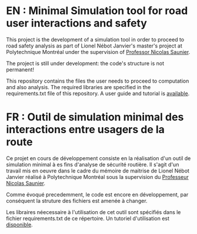 # EN : Minimal Simulation tool for road user interactions and safety

This project is the development of a simulation tool in order to proceed to road safety analysis as part of Lionel Nébot Janvier's master's project at Polytechnique Montréal under the supervision of [Professor Nicolas Saunier](http://nicolas.saunier.confins.net). 

The project is still under development: the code's structure is not permanent!

This repository contains the files the user needs to proceed to computation and also analysis.
The required libraries are specified in the requirements.txt file of this repository.
A user guide and tutorial is [available](./Tutorial.ipynb).

# FR : Outil de simulation minimal des interactions entre usagers de la route

Ce projet en cours de développement consiste en la réalisation d'un outil de simulation minimal à es fins d'analyse de sécurité routière.
Il s'agit d'un travail mis en oeuvre dans le cadre du mémoire de maitrise de Lionel Nébot Janvier réalisé à Polytechnique Montréal sous la supervision du [Professeur Nicolas Saunier](http://nicolas.saunier.confins.net).

Comme évoqué precedemment, le code est encore en développement, par conséquent la struture des fichiers est amenée à changer.

Les libraires néecessaire à l'utilisation de cet outil sont spécifiés dans le fichier requirements.txt de ce répertoire.
Un tutoriel d'utilisation est [disponible](./Tutorial.ipynb).
